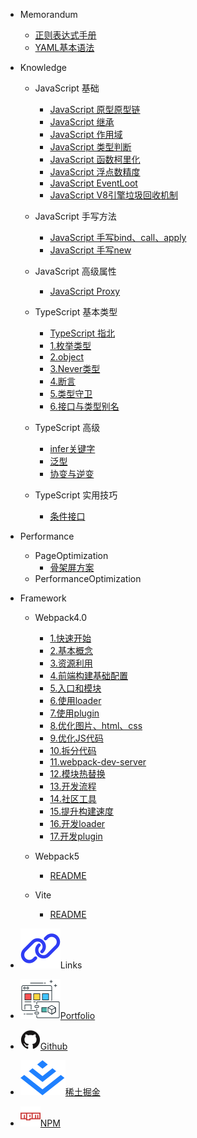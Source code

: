 - Memorandum

  - [正则表达式手册](/post/memorandum/正则表达式手册.md)
  - [YAML基本语法](/post/memorandum/YAML基本语法.md)

- Knowledge

  - JavaScript 基础
    - [JavaScript 原型原型链](/post/knowledge/JavaScript基础/JavaScript原型原型链.md)
    - [JavaScript 继承](/post/knowledge/JavaScript基础/JavaScript继承.md)
    - [JavaScript 作用域](/post/knowledge/JavaScript基础/JavaScript作用域.md)
    - [JavaScript 类型判断](/post/knowledge/JavaScript基础/JavaScript类型判断.md)
    - [JavaScript 函数柯里化](/post/knowledge/JavaScript基础/JavaScript函数柯里化.md)
    - [JavaScript 浮点数精度](/post/knowledge/JavaScript基础/JavaScript浮点数精度.md)
    - [JavaScript EventLoot](/post/knowledge/JavaScript基础/JavaScriptEventLoop.md)
    - [JavaScript V8引擎垃圾回收机制](/post/knowledge/JavaScript基础/JavaScriptV8引擎垃圾回收.md)

  - JavaScript 手写方法
    - [JavaScript 手写bind、call、apply](/post/knowledge/JavaScript手写方法/JavaScript手写bind_call_apply.md)
    - [JavaScript 手写new](/post/knowledge/JavaScript手写方法/JavaScript手写new.md)

  - JavaScript 高级属性
    - [JavaScript Proxy](/post/knowledge/JavaScript属性/Proxy.md)

  <!-- - Css 基础 -->

  - TypeScript 基本类型
    - [TypeScript 指北](/post/knowledge/TypeScript基础/README.md)
    - [1.枚举类型](/post/knowledge/TypeScript基础/1_枚举类型.md)
    - [2.object](/post/knowledge/TypeScript基础/2_object.md)
    - [3.Never类型](/post/knowledge/TypeScript基础/3_Never类型.md)
    - [4.断言](/post/knowledge/TypeScript基础/4_断言.md)
    - [5.类型守卫](/post/knowledge/TypeScript基础/5_类型守卫.md)
    - [6.接口与类型别名](/post/knowledge/TypeScript基础/6_接口与类型别名.md)

  - TypeScript 高级
    - [infer关键字](/post/knowledge/TypeScript高级/20210816_infer关键字.md)
    - [泛型](/post/knowledge/TypeScript高级/20210901_泛型.md)
    - [协变与逆变](/post/knowledge/TypeScript高级/20220816_协变逆变.md)

  - TypeScript 实用技巧
    - [条件接口](/post/knowledge/TypeScript实用技巧/20221230_条件接口.md)

<!-- - NodeJS -->

- Performance

  - PageOptimization
    - [骨架屏方案](/post/performance/骨架屏方案.md)
  - PerformanceOptimization

- Framework

  <!-- - React -->

  - Webpack4.0
    - [1.快速开始](/post/framework/Webpack/Webpack4.0/1.快速开始.md)
    - [2.基本概念](/post/framework/Webpack/Webpack4.0/2.基本概念.md)
    - [3.资源利用](/post/framework/Webpack/Webpack4.0/1.资源利用.md)
    - [4.前端构建基础配置](/post/framework/Webpack/Webpack4.0/4.前端构建基础配置.md)
    - [5.入口和模块](/post/framework/Webpack/Webpack4.0/5.入口和模块.md)
    - [6.使用loader](/post/framework/Webpack/Webpack4.0/6.使用loader.md)
    - [7.使用plugin](/post/framework/Webpack/Webpack4.0/7.使用plugin.md)
    - [8.优化图片、html、css](/post/framework/Webpack/Webpack4.0/8.优化图片&HTML&CSS.md)
    - [9.优化JS代码](/post/framework/Webpack/Webpack4.0/9.优化JS代码.md)
    - [10.拆分代码](/post/framework/Webpack/Webpack4.0/10.拆分代码.md)
    - [11.webpack-dev-server](/post/framework/Webpack/Webpack4.0/11.webpack-dev-server.md)
    - [12.模块热替换](/post/framework/Webpack/Webpack4.0/12.模块热替换.md)
    - [13.开发流程](/post/framework/Webpack/Webpack4.0/13.开发流程.md)
    - [14.社区工具](/post/framework/Webpack/Webpack4.0/14.社区工具.md)
    - [15.提升构建速度](/post/framework/Webpack/Webpack4.0/15.提升构建速度.md)
    - [16.开发loader](/post/framework/Webpack/Webpack4.0/16.开发loader.md)
    - [17.开发plugin](/post/framework/Webpack/Webpack4.0/17.开发plugin.md)

  - Webpack5
    - [README](/post/framework/Webpack/README.md)

  - Vite
    - [README](/post/framework/Vite/README.md)

<!-- - 数据结构 -->

<!-- - 算法 -->

- <p class="sidebar-link-title"><img src="/assets/img/link.svg"></img>Links</p>

- <a class="sidebar-link" target="_blank" href="https://portfolio.zhangjc.cn/"><img src="/assets/img/portfolio.svg"></img>Portfolio</a>
- <a class="sidebar-link" target="_blank" href="https://github.com/zhangjichengcc"><img src="/assets/img/github.svg"></img>Github</a>
- <a class="sidebar-link" target="_blank" href="https://juejin.cn/user/3491704659003998"><img src="/assets/img/juejin.svg"></img>稀土掘金</a>
- <a class="sidebar-link" target="_blank" href="https://www.npmjs.com/~zhangjicheng"><img src="/assets/img/npm.svg"></img>NPM</a>
